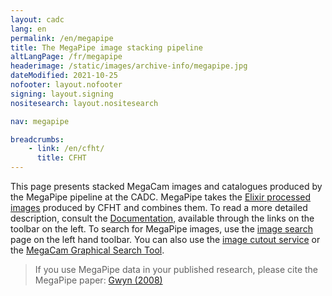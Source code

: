 ```yaml
---
layout: cadc
lang: en
permalink: /en/megapipe
title: The MegaPipe image stacking pipeline
altLangPage: /fr/megapipe
headerimage: /static/images/archive-info/megapipe.jpg
dateModified: 2021-10-25
nofooter: layout.nofooter
signing: layout.signing
nositesearch: layout.nositesearch

nav: megapipe

breadcrumbs:
    - link: /en/cfht/
      title: CFHT
---
```

<p>
This page presents stacked MegaCam images and catalogues
produced by the MegaPipe pipeline at the CADC.
MegaPipe takes the 
<a rel="external" href="https://www.cfht.hawaii.edu/Instruments/Elixir/" class="ui-link">Elixir
processed images</a> produced by CFHT and combines them.  To read
a more detailed description, consult the
<a href="/en/megapipe/docs/intro.html" class="ui-link">Documentation</a>, available through the
links on the toolbar on the left.  To search for MegaPipe images,
use the
<a href="/en/search/?collection=CFHTMEGAPIPE&amp;noexec=true" class="ui-link">image search</a> page on the left hand toolbar.  You can also use the 
<a href="/en/megapipe/access/cut.html" class="ui-link">image cutout service</a> or
the <a href="/en/megapipe/access/graph.html" class="ui-link">MegaCam Graphical
Search Tool</a>.
</p>
<p>
</p><blockquote>
If you use MegaPipe data in your published research, please cite
the MegaPipe paper:
<a rel="external" href="http://adsabs.harvard.edu/abs/2008PASP..120..212G" class="ui-link">Gwyn (2008)</a>
</blockquote>
